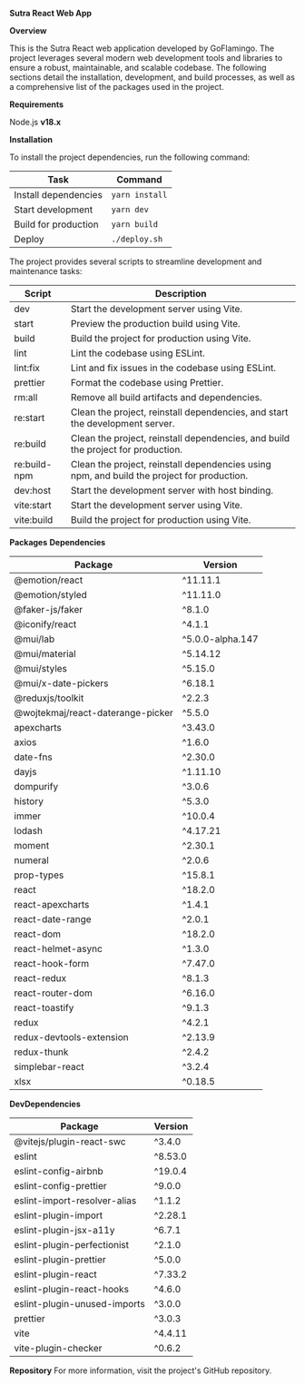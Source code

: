 **Sutra React Web App**

**Overview**

This is the Sutra React web application developed by GoFlamingo. The project leverages several modern web development tools and libraries to ensure a robust, maintainable, and scalable codebase. The following sections detail the installation, development, and build processes, as well as a comprehensive list of the packages used in the project.

**Requirements**

Node.js **v18.x**

**Installation**

To install the project dependencies, run the following command:

| Task                   | Command        |
|------------------------|----------------|
| Install dependencies   | `yarn install` |
| Start development      | `yarn dev`     |
| Build for production   | `yarn build`   |
| Deploy                 | `./deploy.sh`  |


The project provides several scripts to streamline development and maintenance tasks:

| Script        | Description                                                                                   |
|---------------|-----------------------------------------------------------------------------------------------|
| dev           | Start the development server using Vite.                                                      |
| start         | Preview the production build using Vite.                                                      |
| build         | Build the project for production using Vite.                                                  |
| lint          | Lint the codebase using ESLint.                                                               |
| lint:fix      | Lint and fix issues in the codebase using ESLint.                                              |
| prettier      | Format the codebase using Prettier.                                                            |
| rm:all        | Remove all build artifacts and dependencies.                                                  |
| re:start      | Clean the project, reinstall dependencies, and start the development server.                  |
| re:build      | Clean the project, reinstall dependencies, and build the project for production.              |
| re:build-npm  | Clean the project, reinstall dependencies using npm, and build the project for production.   |
| dev:host      | Start the development server with host binding.                                                |
| vite:start    | Start the development server using Vite.                                                       |
| vite:build    | Build the project for production using Vite.                                                   |


**Packages**
**Dependencies**

| Package                           | Version          |
|-----------------------------------|------------------|
| @emotion/react                    | ^11.11.1         |
| @emotion/styled                   | ^11.11.0         |
| @faker-js/faker                   | ^8.1.0           |
| @iconify/react                    | ^4.1.1           |
| @mui/lab                          | ^5.0.0-alpha.147 |
| @mui/material                     | ^5.14.12         |
| @mui/styles                       | ^5.15.0          |
| @mui/x-date-pickers               | ^6.18.1          |
| @reduxjs/toolkit                  | ^2.2.3           |
| @wojtekmaj/react-daterange-picker | ^5.5.0           |
| apexcharts                        | ^3.43.0          |
| axios                             | ^1.6.0           |
| date-fns                          | ^2.30.0          |
| dayjs                             | ^1.11.10         |
| dompurify                         | ^3.0.6           |
| history                           | ^5.3.0           |
| immer                             | ^10.0.4          |
| lodash                            | ^4.17.21         |
| moment                            | ^2.30.1          |
| numeral                           | ^2.0.6           |
| prop-types                        | ^15.8.1          |
| react                             | ^18.2.0          |
| react-apexcharts                  | ^1.4.1           |
| react-date-range                  | ^2.0.1           |
| react-dom                         | ^18.2.0          |
| react-helmet-async                | ^1.3.0           |
| react-hook-form                   | ^7.47.0          |
| react-redux                       | ^8.1.3           |
| react-router-dom                  | ^6.16.0          |
| react-toastify                    | ^9.1.3           |
| redux                             | ^4.2.1           |
| redux-devtools-extension          | ^2.13.9          |
| redux-thunk                       | ^2.4.2           |
| simplebar-react                   | ^3.2.4           |
| xlsx                              | ^0.18.5          |


**DevDependencies**

| Package                            | Version     |
|------------------------------------|-------------|
| @vitejs/plugin-react-swc           | ^3.4.0      |
| eslint                             | ^8.53.0     |
| eslint-config-airbnb               | ^19.0.4     |
| eslint-config-prettier             | ^9.0.0      |
| eslint-import-resolver-alias       | ^1.1.2      |
| eslint-plugin-import               | ^2.28.1     |
| eslint-plugin-jsx-a11y             | ^6.7.1      |
| eslint-plugin-perfectionist        | ^2.1.0      |
| eslint-plugin-prettier             | ^5.0.0      |
| eslint-plugin-react                | ^7.33.2     |
| eslint-plugin-react-hooks          | ^4.6.0      |
| eslint-plugin-unused-imports       | ^3.0.0      |
| prettier                           | ^3.0.3      |
| vite                               | ^4.4.11     |
| vite-plugin-checker                | ^0.6.2      |

**Repository**
For more information, visit the project's GitHub repository.